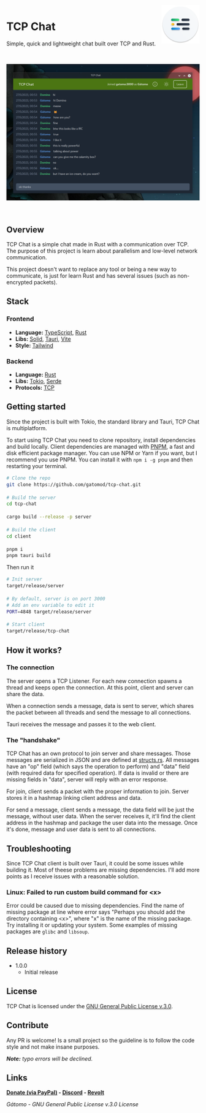 <img width="100px" height="100px" align="right" src="assets/icon.png" />

# TCP Chat

Simple, quick and lightweight chat built over TCP and Rust.

</br>

![](assets/example.png)

</br>

## Overview

TCP Chat is a simple chat made in Rust with a communication over TCP. The purpose of this project is learn about parallelism and low-level network communication.

This project doesn't want to replace any tool or being a new way to communicate, is just for learn Rust and has several issues (such as non-encrypted packets).

## Stack

### Frontend

-   **Language:** [TypeScript](https://www.typescriptlang.org/), [Rust](https://www.rust-lang.org/es)
-   **Libs:** [Solid](https://www.solidjs.com/), [Tauri](https://tauri.app/), [Vite](https://vitejs.dev/)
-   **Style:** [Tailwind](https://tailwindcss.com/)

### Backend

-   **Language:** [Rust](https://www.rust-lang.org/es)
-   **Libs:** [Tokio](https://tokio.rs/), [Serde](https://serde.rs/)
-   **Protocols:** [TCP](https://www.rfc-editor.org/rfc/rfc793.html)

## Getting started

Since the project is built with Tokio, the standard library and Tauri, TCP Chat is multiplatform.

To start using TCP Chat you need to clone repository, install dependencies and build locally. Client dependencies are managed with [PNPM](https://pnpm.io/), a fast and disk efficient package manager. You can use NPM or Yarn if you want, but I recommend you use PNPM. You can install it with `npm i -g pnpm` and then restarting your terminal.

```bash
# Clone the repo
git clone https://github.com/gatomod/tcp-chat.git

# Build the server
cd tcp-chat

cargo build --release -p server

# Build the client
cd client

pnpm i
pnpm tauri build
```

Then run it

```bash
# Init server
target/release/server

# By default, server is on port 3000
# Add an env variable to edit it
PORT=4848 target/release/server

# Start client
target/release/tcp-chat
```

## How it works?

### The connection
The server opens a TCP Listener. For each new connection spawns a thread and keeps open the connection. At this point, client and server can share the data.

When a connection sends a message, data is sent to server, which shares the packet between all threads and send the message to all connections.

Tauri receives the message and passes it to the web client.

### The "handshake"
TCP Chat has an own protocol to join server and share messages. Those messages are serialized in JSON and are defined at [structs.rs](server/src/structs.rs). All messages have an "op" field (which says the operation to perform) and "data" field (with required data for specified operation). If data is invalid or there are missing fields in "data", server will reply with an error response.

For join, client sends a packet with the proper information to join. Server stores it in a hashmap linking client address and data.

For send a message, client sends a message, the data field will be just the message, without user data. When the server receives it, it'll find the client address in the hashmap and package the user data into the message. Once it's done, message and user data is sent to all connections.

## Troubleshooting

Since TCP Chat client is built over Tauri, it could be some issues while building it. Most of theese problems are missing dependencies. I'll add more points as I receive issues with a reasonable solution.

### Linux: Failed to run custom build command for \<x>
Error could be caused due to missing dependencies. Find the name of missing package at line where error says "Perhaps you should add the directory containing \<x>", where "x" is the name of the missing package. Try installing it or updating your system. Some examples of missing packages are `glibc` and `libsoup`.

## Release history

-   1.0.0
    -   Initial release

## License

TCP Chat is licensed under the [GNU General Public License v.3.0](https://www.gnu.org/licenses/gpl-3.0.html).

## Contribute

Any PR is welcome! Is a small project so the guideline is to follow the code style and not make insane purposes.

**_Note:_** _typo errors will be declined._

## Links

**[Donate (via PayPal)](https://paypal.me/gatomooficial) - [Discord](https://discord.gg/E2yBpMq2Km) - [Revolt](https://rvlt.gg/fX4a7k1B)**

_Gátomo - GNU General Public License v.3.0 License_
